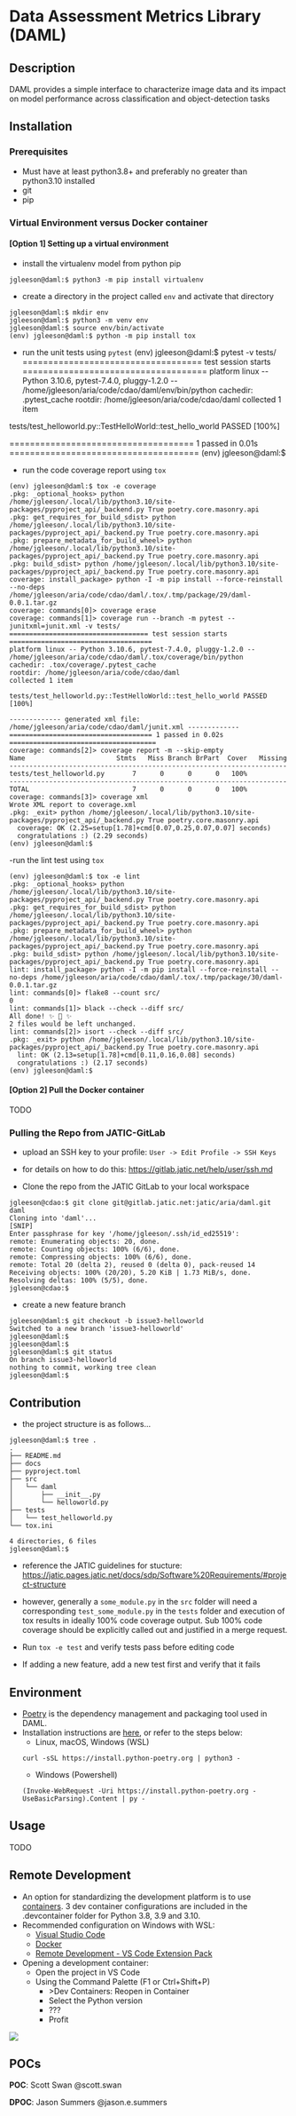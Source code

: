 # Data Assessment Metrics Library (DAML)

## Description
DAML provides a simple interface to characterize image data and its impact on model performance across classification and object-detection tasks

## Installation
### Prerequisites
- Must have at least python3.8+ and preferably no greater than python3.10 installed
- git
- pip

### Virtual Environment versus Docker container
#### [Option 1] Setting up a virtual environment
- install the virtualenv model from python pip
```
jgleeson@daml:$ python3 -m pip install virtualenv
```

- create a directory in the project called `env` and activate that directory
```
jgleeson@daml:$ mkdir env
jgleeson@daml:$ python3 -m venv env
jgleeson@daml:$ source env/bin/activate
(env) jgleeson@daml:$ python -m pip install tox
```

- run the unit tests using `pytest`
(env) jgleeson@daml:$ pytest -v tests/
=================================== test session starts ====================================
platform linux -- Python 3.10.6, pytest-7.4.0, pluggy-1.2.0 -- /home/jgleeson/aria/code/cdao/daml/env/bin/python
cachedir: .pytest_cache
rootdir: /home/jgleeson/aria/code/cdao/daml
collected 1 item

tests/test_helloworld.py::TestHelloWorld::test_hello_world PASSED                    [100%]

==================================== 1 passed in 0.01s =====================================
(env) jgleeson@daml:$

- run the code coverage report using `tox`
```
(env) jgleeson@daml:$ tox -e coverage
.pkg: _optional_hooks> python /home/jgleeson/.local/lib/python3.10/site-packages/pyproject_api/_backend.py True poetry.core.masonry.api
.pkg: get_requires_for_build_sdist> python /home/jgleeson/.local/lib/python3.10/site-packages/pyproject_api/_backend.py True poetry.core.masonry.api
.pkg: prepare_metadata_for_build_wheel> python /home/jgleeson/.local/lib/python3.10/site-packages/pyproject_api/_backend.py True poetry.core.masonry.api
.pkg: build_sdist> python /home/jgleeson/.local/lib/python3.10/site-packages/pyproject_api/_backend.py True poetry.core.masonry.api
coverage: install_package> python -I -m pip install --force-reinstall --no-deps /home/jgleeson/aria/code/cdao/daml/.tox/.tmp/package/29/daml-0.0.1.tar.gz
coverage: commands[0]> coverage erase
coverage: commands[1]> coverage run --branch -m pytest --junitxml=junit.xml -v tests/
=================================== test session starts ====================================
platform linux -- Python 3.10.6, pytest-7.4.0, pluggy-1.2.0 -- /home/jgleeson/aria/code/cdao/daml/.tox/coverage/bin/python
cachedir: .tox/coverage/.pytest_cache
rootdir: /home/jgleeson/aria/code/cdao/daml
collected 1 item

tests/test_helloworld.py::TestHelloWorld::test_hello_world PASSED                    [100%]

------------- generated xml file: /home/jgleeson/aria/code/cdao/daml/junit.xml -------------
==================================== 1 passed in 0.02s =====================================
coverage: commands[2]> coverage report -m --skip-empty
Name                       Stmts   Miss Branch BrPart  Cover   Missing
----------------------------------------------------------------------
tests/test_helloworld.py       7      0      0      0   100%
----------------------------------------------------------------------
TOTAL                          7      0      0      0   100%
coverage: commands[3]> coverage xml
Wrote XML report to coverage.xml
.pkg: _exit> python /home/jgleeson/.local/lib/python3.10/site-packages/pyproject_api/_backend.py True poetry.core.masonry.api
  coverage: OK (2.25=setup[1.78]+cmd[0.07,0.25,0.07,0.07] seconds)
  congratulations :) (2.29 seconds)
(env) jgleeson@daml:$
```

-run the lint test using `tox`
```
(env) jgleeson@daml:$ tox -e lint
.pkg: _optional_hooks> python /home/jgleeson/.local/lib/python3.10/site-packages/pyproject_api/_backend.py True poetry.core.masonry.api
.pkg: get_requires_for_build_sdist> python /home/jgleeson/.local/lib/python3.10/site-packages/pyproject_api/_backend.py True poetry.core.masonry.api
.pkg: prepare_metadata_for_build_wheel> python /home/jgleeson/.local/lib/python3.10/site-packages/pyproject_api/_backend.py True poetry.core.masonry.api
.pkg: build_sdist> python /home/jgleeson/.local/lib/python3.10/site-packages/pyproject_api/_backend.py True poetry.core.masonry.api
lint: install_package> python -I -m pip install --force-reinstall --no-deps /home/jgleeson/aria/code/cdao/daml/.tox/.tmp/package/30/daml-0.0.1.tar.gz
lint: commands[0]> flake8 --count src/
0
lint: commands[1]> black --check --diff src/
All done! ✨ 🍰 ✨
2 files would be left unchanged.
lint: commands[2]> isort --check --diff src/
.pkg: _exit> python /home/jgleeson/.local/lib/python3.10/site-packages/pyproject_api/_backend.py True poetry.core.masonry.api
  lint: OK (2.13=setup[1.78]+cmd[0.11,0.16,0.08] seconds)
  congratulations :) (2.17 seconds)
(env) jgleeson@daml:$
```

#### [Option 2] Pull the Docker container
TODO

### Pulling the Repo from JATIC-GitLab
- upload an SSH key to your profile:
`User -> Edit Profile -> SSH Keys`

- for details on how to do this: https://gitlab.jatic.net/help/user/ssh.md

- Clone the repo from the JATIC GitLab to your local workspace
```
jgleeson@cdao:$ git clone git@gitlab.jatic.net:jatic/aria/daml.git daml
Cloning into 'daml'...
[SNIP]
Enter passphrase for key '/home/jgleeson/.ssh/id_ed25519':
remote: Enumerating objects: 20, done.
remote: Counting objects: 100% (6/6), done.
remote: Compressing objects: 100% (6/6), done.
remote: Total 20 (delta 2), reused 0 (delta 0), pack-reused 14
Receiving objects: 100% (20/20), 5.20 KiB | 1.73 MiB/s, done.
Resolving deltas: 100% (5/5), done.
jgleeson@cdao:$
```

- create a new feature branch
```
jgleeson@daml:$ git checkout -b issue3-helloworld
Switched to a new branch 'issue3-helloworld'
jgleeson@daml:$
jgleeson@daml:$
jgleeson@daml:$ git status
On branch issue3-helloworld
nothing to commit, working tree clean
jgleeson@daml:$
```

## Contribution
- the project structure is as follows...
```
jgleeson@daml:$ tree .
.
├── README.md
├── docs
├── pyproject.toml
├── src
│   └── daml
│       ├── __init__.py
│       └── helloworld.py
├── tests
│   └── test_helloworld.py
└── tox.ini

4 directories, 6 files
jgleeson@daml:$
```
- reference the JATIC guidelines for stucture: https://jatic.pages.jatic.net/docs/sdp/Software%20Requirements/#project-structure

- however, generally a `some_module.py` in the `src` folder will need a corresponding `test_some_module.py` in the `tests` folder and execution of tox results in ideally 100% code coverage output. Sub 100% code coverage should be explicitly called out and justified in a merge request.

- Run `tox -e test` and verify tests pass before editing code
- If adding a new feature, add a new test first and verify that it fails

## Environment
- [Poetry](https://python-poetry.org/docs/) is the dependency management and packaging tool used in DAML.
- Installation instructions are [here](https://python-poetry.org/docs/#installation), or refer to the steps below:
  - Linux, macOS, Windows (WSL)
  ```
  curl -sSL https://install.python-poetry.org | python3 -
  ```
  - Windows (Powershell)
  ```
  (Invoke-WebRequest -Uri https://install.python-poetry.org -UseBasicParsing).Content | py -
  ```

## Usage
TODO

## Remote Development
- An option for standardizing the development platform is to use [containers](https://containers.dev/). 3 dev container configurations are included in the .devcontainer folder for Python 3.8, 3.9 and 3.10.
- Recommended configuration on Windows with WSL:
  - [Visual Studio Code](https://code.visualstudio.com/)
  - [Docker](https://www.docker.com/products/docker-desktop/)
  - [Remote Development - VS Code Extension Pack](https://marketplace.visualstudio.com/items?itemName=ms-vscode-remote.vscode-remote-extensionpack)
- Opening a development container:
  - Open the project in VS Code
  - Using the Command Palette (F1 or Ctrl+Shift+P)
    - \>Dev Containers: Reopen in Container
    - Select the Python version
    - ???
    - Profit

![](.devcontainer/howto.gif)

## POCs
**POC**: Scott Swan @scott.swan

**DPOC**: Jason Summers @jason.e.summers
